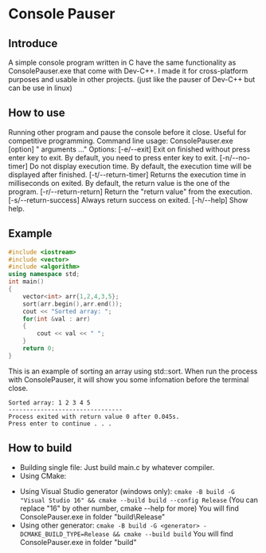 # Console Pauser
## Introduce
A simple console program written in C have the same functionality as ConsolePauser.exe that come with Dev-C++. I made it for cross-platform purposes and usable in other projects. (just like the pauser of Dev-C++ but can be use in linux)
## How to use
Running other program and pause the console before it close. Useful for competitive programming.
Command line usage: ConsolePauser.exe [option] "<program> arguments ..."
Options:
  [-e/--exit] Exit on finished without press enter key to exit.
By default, you need to press enter key to exit.
  [-n/--no-timer] Do not display execution time.
By default, the execution time will be displayed after finished.
  [-t/--return-timer] Returns the execution time in milliseconds on exited.
By default, the return value is the one of the program.
  [-r/--return-return] Return the "return value" from the execution.
  [-s/--return-success] Always return success on exited.
  [-h/--help] Show help.
## Example
```cpp
#include <iostream>
#include <vector>
#include <algorithm>
using namespace std;
int main()
{
	vector<int> arr{1,2,4,3,5};
	sort(arr.begin(),arr.end());
	cout << "Sorted array: ";
	for(int &val : arr)
	{
		cout << val << " ";
	}
	return 0;
}

```
This is an example of sorting an array using std::sort. When run the process with ConsolePauser, it will show you some infomation before the terminal close.
```
Sorted array: 1 2 3 4 5
--------------------------------
Process exited with return value 0 after 0.045s.
Press enter to continue . . .
```
## How to build
- Building single file:
Just build main.c by whatever compiler.
- Using CMake:
+ Using Visual Studio generator (windows only):
`cmake -B build -G "Visual Studio 16" && cmake --build build --config Release`
(You can replace "16" by other number, cmake --help for more)
You will find ConsolePauser.exe in folder "build\Release"
+ Using other generator:
`cmake -B build -G <generator> -DCMAKE_BUILD_TYPE=Release && cmake --build build`
You will find ConsolePauser.exe in folder "build"
